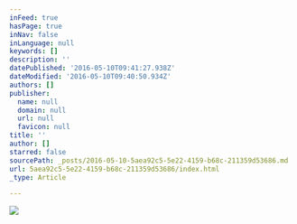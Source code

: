 ```yaml
---
inFeed: true
hasPage: true
inNav: false
inLanguage: null
keywords: []
description: ''
datePublished: '2016-05-10T09:41:27.938Z'
dateModified: '2016-05-10T09:40:50.934Z'
authors: []
publisher:
  name: null
  domain: null
  url: null
  favicon: null
title: ''
author: []
starred: false
sourcePath: _posts/2016-05-10-5aea92c5-5e22-4159-b68c-211359d53686.md
url: 5aea92c5-5e22-4159-b68c-211359d53686/index.html
_type: Article

---
```

![](https://the-grid-user-content.s3-us-west-2.amazonaws.com/dcdafc18-c3e2-461f-9594-b43cc0e2f3ba.jpg)